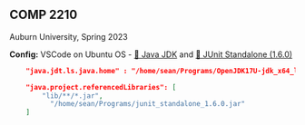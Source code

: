 ## COMP 2210
Auburn University, Spring 2023 

**Config:**
VSCode on Ubuntu OS - 
[🔗 Java JDK](https://www.oracle.com/java/technologies/downloads/) and [🔗 JUnit Standalone (1.6.0)](https://www.youtube.com/redirect?event=video_description&redir_token=QUFFLUhqbkozVmFPWDA3RDdjd09wSmVlRGhIZzdpcFNDZ3xBQ3Jtc0trTm1UQkRWSVVKYzJEZHJVT3gwM1k1Tm5MTDB6YVk3ZHVmWXMxbUhMMGlBZEJBZ3NBWUtiSS1sdERYaTNwMnpZNVhocm54VDhUenNaZkhRWWFYSkRvRWRzbWFGZ0pyOUZ6c0lmakZNYTdzbVdtX3NDVQ&q=https%3A%2F%2Fsearch.maven.org%2Fremotecontent%3Ffilepath%3Dorg%2Fjunit%2Fplatform%2Fjunit-platform-console-standalone%2F1.6.0%2Fjunit-platform-console-standalone-1.6.0.jar&v=LRkqvZs857c)
```json
    "java.jdt.ls.java.home" : "/home/sean/Programs/OpenJDK17U-jdk_x64_linux_hotspot_17.0.6_10/jdk-17.0.6+10",

    "java.project.referencedLibraries": [
        "lib/**/*.jar",
          "/home/sean/Programs/junit_standalone_1.6.0.jar"
    ]
```
